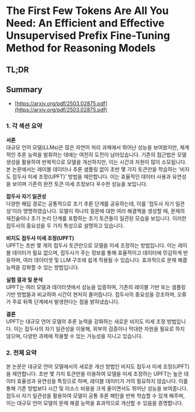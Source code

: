 # The First Few Tokens Are All You Need: An Efficient and Effective Unsupervised Prefix Fine-Tuning Method for Reasoning Models
## TL;DR
## Summary
- [https://arxiv.org/pdf/2503.02875.pdf](https://arxiv.org/pdf/2503.02875.pdf)

### 1. 각 섹션 요약

**서론**  
대규모 언어 모델(LLMs)은 많은 자연어 처리 과제에서 뛰어난 성능을 보여왔지만, 체계적인 추론 능력을 발휘하는 데에는 여전히 도전이 남아있습니다. 기존의 접근법은 모델 생성을 활용하여 반복적으로 모델을 개선하지만, 이는 시간과 자원이 많이 소모됩니다. 본 논문에서는 레이블 데이터나 추론 샘플링 없이 초반 몇 가지 토큰만을 학습하는 '비지도 접두사 미세 조정(UPFT)' 방법을 제안합니다. 이는 효율적인 데이터 사용과 유연성을 보이며 기존의 완전 토큰 미세 조정보다 우수한 성능을 보입니다.

**접두사 자기 일관성**  
다양한 해답 경로는 공통적으로 초기 추론 단계를 공유하는데, 이를 '접두사 자기 일관성'이라 명명하였습니다. 모델이 하나의 질문에 대한 여러 해결책을 생성할 때, 문제의 재진술이나 초기 논리 단계를 포함하는 초기 토큰들이 일관된 모습을 보입니다. 이러한 접두사의 중요성을 두 가지 특성으로 설명하고 있습니다.

**비지도 접두사 미세 조정(UPFT)**  
UPFT는 초반 몇 개의 접두사 토큰만으로 모델을 미세 조정하는 방법입니다. 이는 레이블 데이터가 필요 없으며, 접두사가 주는 정보를 통해 효율적이고 데이터에 민감하게 반응하며, 여러 데이터셋 및 LLM 구조에 쉽게 적용될 수 있습니다. 효과적으로 문제 해결 능력을 강화할 수 있는 방법입니다.

**실험 결과 및 분석**  
UPFT는 여러 모델과 데이터셋에서 성능을 입증하며, 기존의 레이블 기반 또는 샘플링 기반 방법들과 비교하여 시간이 현저히 줄어듭니다. 접두사의 중요성을 강조하며, 오류가 주로 뒤쪽 단계에서 발생한다는 점을 밝혀냈습니다.

**결론**  
UPFT는 대규모 언어 모델의 추론 능력을 강화하는 새로운 비지도 미세 조정 방법입니다. 이는 접두사의 자기 일관성을 이용해, 외부의 검증이나 막대한 자원을 필요로 하지 않으며, 다양한 과제에 적용할 수 있는 가능성을 지니고 있습니다.

### 2. 전체 요약

본 논문은 대규모 언어 모델에서의 새로운 개선 방법인 비지도 접두사 미세 조정(UPFT)을 제안합니다. 초반 몇 가지 토큰만을 이용하여 모델을 미세 조정하는 UPFT는 높은 데이터 효율성과 유연성을 특징으로 하며, 레이블 데이터가 거의 필요하지 않습니다. 이를 통해 기존 방법보다 시간 및 리소스 비용을 크게 줄이면서도 뛰어난 성능을 보여줍니다. 접두사 자기 일관성을 활용하여 모델이 공통 추론 패턴을 반복 학습할 수 있게 해주며, 이는 대규모 언어 모델의 문제 해결 능력을 효과적으로 개선할 수 있음을 증명합니다.